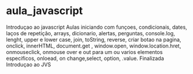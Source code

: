 # aula_javascript
Introduçao ao javascript
Aulas iniciando com funçoes, condicionais, dates, laços de repetição, arrays, dicionario, alertas, perguntas, console.log, lenght, upper e lower case, join, toString, reverse, criar botao na pagina, onclick, innerHTML, document.get , window.open, window.location.hret, onmouseclick, onmouse over e out para um ou varios elementos especificos, onloead, on change,select, option, .value.
Finalizada Introduçao ao JVS
